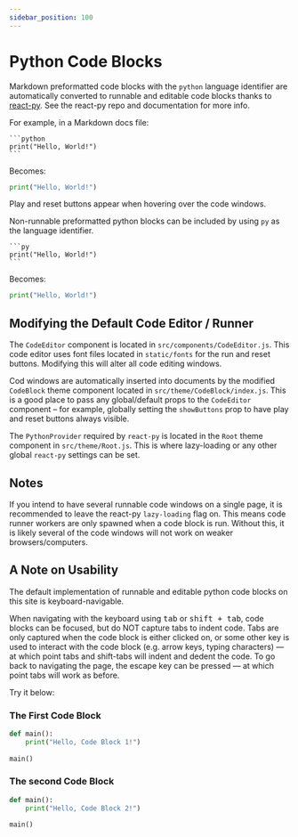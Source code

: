 ```yaml
---
sidebar_position: 100
---
```


# Python Code Blocks

Markdown preformatted code blocks with the `python` language identifier are
automatically converted to runnable and editable code blocks thanks
to [react-py](https://github.com/elilambnz/react-py).
See the react-py repo and documentation for more info.

For example, in a Markdown docs file:

````
```python
print("Hello, World!")
```
````

Becomes:

```python
print("Hello, World!")
```

Play and reset buttons appear when hovering over the code windows.

Non-runnable preformatted python blocks can be included by using `py` as the
language identifier.

````
```py
print("Hello, World!")
```
````

Becomes:

```py
print("Hello, World!")
```

## Modifying the Default Code Editor / Runner

The `CodeEditor` component is located in `src/components/CodeEditor.js`.
This code editor uses font files located in `static/fonts` for the run and
reset buttons. Modifying this will alter all code editing windows.

Cod windows are automatically inserted into documents by the modified
`CodeBlock` theme component located in `src/theme/CodeBlock/index.js`. This
is a good place to pass any global/default props to the `CodeEditor`
component – for example, globally setting the `showButtons` prop to have
play and reset buttons always visible.

The `PythonProvider` required by `react-py` is located in the `Root` theme
component in `src/theme/Root.js`. This is where lazy-loading or any other
global `react-py` settings can be set.

## Notes

If you intend to have several runnable code windows on a single page, it is
recommended to leave the react-py `lazy-loading` flag on. This means code
runner workers are only spawned when a code block is run. Without this, it
is likely several of the code windows will not work on weaker
browsers/computers.

## A Note on Usability

The default implementation of runnable and editable python code blocks on this
site is keyboard-navigable.

When navigating with the keyboard using <kbd>tab</kbd> or <kbd>shift +
tab</kbd>, code blocks can be focused, but do NOT capture tabs to indent code.
Tabs are only captured when the code block is either clicked on, or some other
key is used to interact with the code block (e.g. arrow keys, typing
characters) — at which point tabs and shift-tabs will indent and dedent the
code.
To go back to navigating the page, the escape key can be pressed — at which
point tabs will work as before.

Try it below:

### The First Code Block

```python
def main():
    print("Hello, Code Block 1!")
    
main()
```

### The second Code Block

```python
def main():
    print("Hello, Code Block 2!")
    
main()
```
